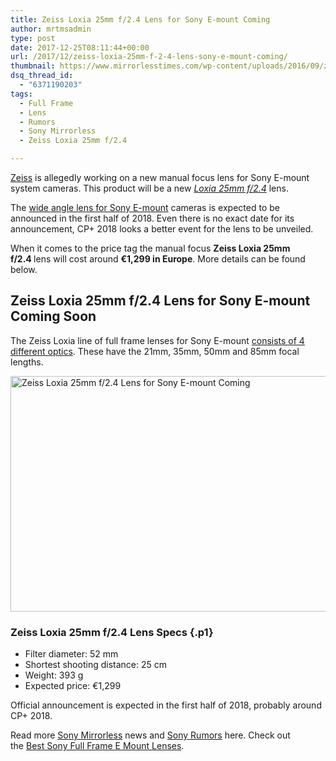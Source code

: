```yaml
---
title: Zeiss Loxia 25mm f/2.4 Lens for Sony E-mount Coming
author: mrtmsadmin
type: post
date: 2017-12-25T08:11:44+00:00
url: /2017/12/zeiss-loxia-25mm-f-2-4-lens-sony-e-mount-coming/
thumbnail: https://www.mirrorlesstimes.com/wp-content/uploads/2016/09/zeiss-loxia-family.jpg
dsq_thread_id:
  - "6371190203"
tags:
  - Full Frame
  - Lens
  - Rumors
  - Sony Mirrorless
  - Zeiss Loxia 25mm f/2.4

---
```

<p class="p1">
  <span class="s1"><a href="https://www.mirrorlesstimes.com/category/zeiss/">Zeiss</a> is allegedly working on a new manual focus lens for Sony E-mount system cameras. This product will be a new <a href="https://www.mirrorlesstimes.com/tags/zeiss-loxia-25mm-f-2-4/"><em>Loxia 25mm f/2.4</em></a> lens. </span>
</p>

<p class="p1">
  <span class="s1">The <a href="https://www.dailycameranews.com/2017/11/best-wide-angle-lenses-sony-e-mount/">wide angle lens for Sony E-mount</a> cameras is expected to be announced in the first half of 2018. Even there is no exact date for its announcement, </span><span class="s1">CP+ 2018 looks a better event for the lens to be unveiled. </span>
</p>

<p class="p1">
  <span class="s1">When it comes to the price tag the manual focus <strong>Zeiss Loxia 25mm f/2.4 </strong>lens will cost around <strong>€1,299 in Europe</strong>. More details can be found below. </span><!--more-->
</p>

## Zeiss Loxia 25mm f/2.4 Lens for Sony E-mount Coming Soon

<p class="p1">
  <span class="s1">The Zeiss Loxia line of full frame lenses for Sony E-mount <a href="https://www.bhphotovideo.com/c/search?atclk=Category_Lenses&sts=ma&ci=15492&N=4291107378+4293919655&Ntt=Zeiss+Loxia&BI=20175&KBID=14249">consists of 4 different optics</a>. These have the 21mm, 35mm, 50mm and 85mm focal lengths.</span>
</p>

[<img class="aligncenter wp-image-558 size-full" title="Zeiss Loxia 25mm f/2.4 Lens for Sony E-mount Coming" src="https://i1.wp.com/www.mirrorlesstimes.com/wp-content/uploads/2016/09/zeiss-loxia-family.jpg?resize=600%2C377&#038;ssl=1" alt="Zeiss Loxia 25mm f/2.4 Lens for Sony E-mount Coming" width="600" height="377" srcset="https://i1.wp.com/www.mirrorlesstimes.com/wp-content/uploads/2016/09/zeiss-loxia-family.jpg?w=1075&ssl=1 1075w, https://i1.wp.com/www.mirrorlesstimes.com/wp-content/uploads/2016/09/zeiss-loxia-family.jpg?resize=300%2C188&ssl=1 300w, https://i1.wp.com/www.mirrorlesstimes.com/wp-content/uploads/2016/09/zeiss-loxia-family.jpg?resize=768%2C482&ssl=1 768w, https://i1.wp.com/www.mirrorlesstimes.com/wp-content/uploads/2016/09/zeiss-loxia-family.jpg?resize=1024%2C643&ssl=1 1024w" sizes="(max-width: 600px) 100vw, 600px" data-recalc-dims="1" />][1]

### <span class="s1">Zeiss Loxia 25mm f/2.4 Lens Specs</span> {.p1}

<ul class="ul1">
  <li class="li1">
    <span class="s1">Filter diameter: 52 mm</span>
  </li>
  <li class="li1">
    <span class="s1">Shortest shooting distance: 25 cm</span>
  </li>
  <li class="li1">
    <span class="s1">Weight: 393 g</span>
  </li>
  <li class="li1">
    <span class="s1">Expected price: €1,299</span>
  </li>
</ul>

<span class="s1">Official announcement is expected in the first half of 2018, probably around CP+ 2018. </span>

Read more <a href="https://www.mirrorlesstimes.com/tags/sony-mirrorless/" target="_blank" rel="noopener">Sony Mirrorless</a> news and <a href="https://www.dailycameranews.com/tag/sony-rumors/" target="_blank" rel="noopener">Sony Rumors</a> here. Check out the [Best Sony Full Frame E Mount Lenses][2].

 [1]: https://i1.wp.com/www.mirrorlesstimes.com/wp-content/uploads/2016/09/zeiss-loxia-family.jpg?ssl=1
 [2]: https://www.dailycameranews.com/2017/03/best-sony-full-frame-e-mount-lenses/
